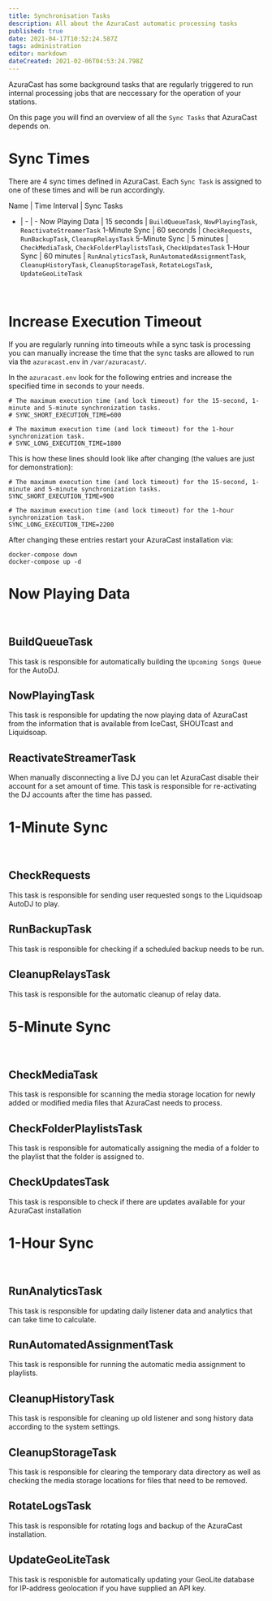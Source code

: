 ```yaml
---
title: Synchronisation Tasks
description: All about the AzuraCast automatic processing tasks
published: true
date: 2021-04-17T10:52:24.587Z
tags: administration
editor: markdown
dateCreated: 2021-02-06T04:53:24.798Z
---
```


AzuraCast has some background tasks that are regularly triggered to run internal processing jobs that are neccessary for the operation of your stations.

On this page you will find an overview of all the `Sync Tasks` that AzuraCast depends on.

# Sync Times

There are 4 sync times defined in AzuraCast. Each `Sync Task` is assigned to one of these times and will be run accordingly.

Name | Time Interval | Sync Tasks
- | - | - 
Now Playing Data | 15 seconds | `BuildQueueTask`, `NowPlayingTask`, `ReactivateStreamerTask`
1-Minute Sync | 60 seconds | `CheckRequests`, `RunBackupTask`, `CleanupRelaysTask`
5-Minute Sync | 5 minutes | `CheckMediaTask`, `CheckFolderPlaylistsTask`, `CheckUpdatesTask`
1-Hour Sync | 60 minutes | `RunAnalyticsTask`, `RunAutomatedAssignmentTask`, `CleanupHistoryTask`, `CleanupStorageTask`, `RotateLogsTask`, `UpdateGeoLiteTask`

<br>

# Increase Execution Timeout

If you are regularly running into timeouts while a sync task is processing you can manually increase the time that the sync tasks are allowed to run via the `azuracast.env` in `/var/azuracast/`.

In the `azuracast.env` look for the following entries and increase the specified time in seconds to your needs.

```
# The maximum execution time (and lock timeout) for the 15-second, 1-minute and 5-minute synchronization tasks.
# SYNC_SHORT_EXECUTION_TIME=600

# The maximum execution time (and lock timeout) for the 1-hour synchronization task.
# SYNC_LONG_EXECUTION_TIME=1800
```

This is how these lines should look like after changing (the values are just for demonstration):

```
# The maximum execution time (and lock timeout) for the 15-second, 1-minute and 5-minute synchronization tasks.
SYNC_SHORT_EXECUTION_TIME=900

# The maximum execution time (and lock timeout) for the 1-hour synchronization task.
SYNC_LONG_EXECUTION_TIME=2200
```

After changing these entries restart your AzuraCast installation via:

```
docker-compose down
docker-compose up -d
```

# Now Playing Data

<br>

## BuildQueueTask

This task is responsible for automatically building the `Upcoming Songs Queue` for the AutoDJ.

## NowPlayingTask

This task is responsible for updating the now playing data of AzuraCast from the information that is available from IceCast, SHOUTcast and Liquidsoap.

## ReactivateStreamerTask

When manually disconnecting a live DJ you can let AzuraCast disable their account for a set amount of time. This task is responsible for re-activating the DJ accounts after the time has passed.

# 1-Minute Sync

<br>

## CheckRequests

This task is responsible for sending user requested songs to the Liquidsoap AutoDJ to play.

## RunBackupTask

This task is responsible for checking if a scheduled backup needs to be run.

## CleanupRelaysTask

This task is responsible for the automatic cleanup of relay data.

# 5-Minute Sync

<br>

## CheckMediaTask

This task is responsible for scanning the media storage location for newly added or modified media files that AzuraCast needs to process.

## CheckFolderPlaylistsTask

This task is responsible for automatically assigning the media of a folder to the playlist that the folder is assigned to.

## CheckUpdatesTask

This task is responsible to check if there are updates available for your AzuraCast installation

# 1-Hour Sync

<br>

## RunAnalyticsTask

This task is responsible for updating daily listener data and analytics that can take time to calculate.

## RunAutomatedAssignmentTask

This task is responsible for running the automatic media assignment to playlists.

## CleanupHistoryTask

This task is responsible for cleaning up old listener and song history data according to the system settings.

## CleanupStorageTask

This task is responsible for clearing the temporary data directory as well as checking the media storage locations for files that need to be removed.

## RotateLogsTask

This task is responsible for rotating logs and backup of the AzuraCast installation.

## UpdateGeoLiteTask

This task is responisble for automatically updating your GeoLite database for IP-address geolocation if you have supplied an API key.